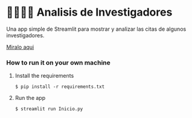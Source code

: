 # 👩‍🔬🧑‍🔬 Analisis de Investigadores

Una app simple de Streamlit para mostrar y analizar las citas de algunos investigadores.

[Miralo aqui](https://analysisapp-2fmrpwzgxsg8ridbqcmrvh.streamlit.app/)

### How to run it on your own machine

1. Install the requirements

   ```
   $ pip install -r requirements.txt
   ```

2. Run the app

   ```
   $ streamlit run Inicio.py
   ```
